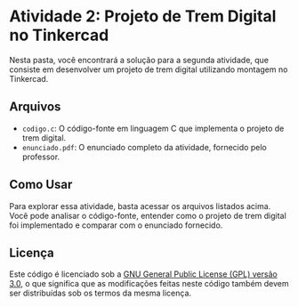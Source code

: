 # Atividade 2: Projeto de Trem Digital no Tinkercad

Nesta pasta, você encontrará a solução para a segunda atividade, que consiste em desenvolver um projeto de trem digital utilizando montagem no Tinkercad.

## Arquivos

- `codigo.c`: O código-fonte em linguagem C que implementa o projeto de trem digital.
- `enunciado.pdf`: O enunciado completo da atividade, fornecido pelo professor.

## Como Usar

Para explorar essa atividade, basta acessar os arquivos listados acima. Você pode analisar o código-fonte, entender como o projeto de trem digital foi implementado e comparar com o enunciado fornecido.

## Licença

Este código é licenciado sob a [GNU General Public License (GPL) versão 3.0](LICENSE), o que significa que as modificações feitas neste código também devem ser distribuídas sob os termos da mesma licença.
